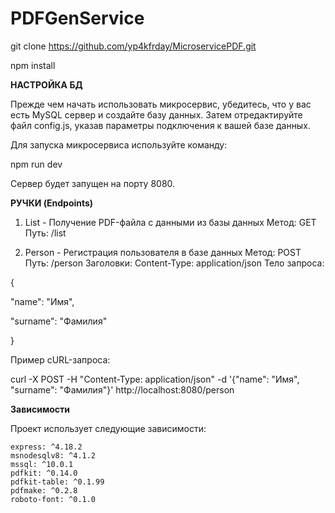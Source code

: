 # PDFGenService

git clone https://github.com/yp4kfrday/MicroservicePDF.git

npm install

__НАСТРОЙКА БД__

Прежде чем начать использовать микросервис, убедитесь, что у вас есть MySQL сервер и создайте базу данных. Затем отредактируйте файл config.js, указав параметры подключения к вашей базе данных.

Для запуска микросервиса используйте команду:

npm run dev

Сервер будет запущен на порту 8080.

__РУЧКИ (Endpoints)__
1. List - Получение PDF-файла с данными из базы данных 
    Метод: GET
    Путь: /list

3. Person - Регистрация пользователя в базе данных
    Метод: POST
    Путь: /person
    Заголовки: Content-Type: application/json
   Тело запроса:

{

  "name": "Имя",

  "surname": "Фамилия"

}

Пример cURL-запроса:

curl -X POST -H "Content-Type: application/json" -d '{"name": "Имя", "surname": "Фамилия"}' http://localhost:8080/person

__Зависимости__

Проект использует следующие зависимости:

    express: ^4.18.2
    msnodesqlv8: ^4.1.2
    mssql: ^10.0.1
    pdfkit: ^0.14.0
    pdfkit-table: ^0.1.99
    pdfmake: ^0.2.8
    roboto-font: ^0.1.0
